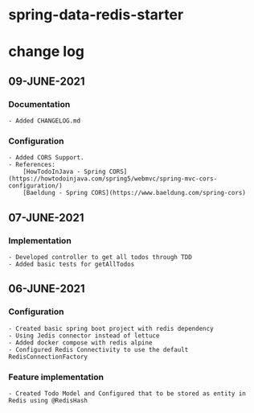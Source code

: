 # spring-data-redis-starter
# change log

## 09-JUNE-2021
### Documentation
    - Added CHANGELOG.md
### Configuration
    - Added CORS Support. 
    - References:
        [HowTodoInJava - Spring CORS](https://howtodoinjava.com/spring5/webmvc/spring-mvc-cors-configuration/)
        [Baeldung - Spring CORS](https://www.baeldung.com/spring-cors)

## 07-JUNE-2021
### Implementation
    - Developed controller to get all todos through TDD
    - Added basic tests for getAllTodos

## 06-JUNE-2021
### Configuration
    - Created basic spring boot project with redis dependency
    - Using Jedis connector instead of lettuce
    - Added docker compose with redis alpine
    - Configured Redis Connectivity to use the default RedisConnectionFactory
### Feature implementation
    - Created Todo Model and Configured that to be stored as entity in Redis using @RedisHash
